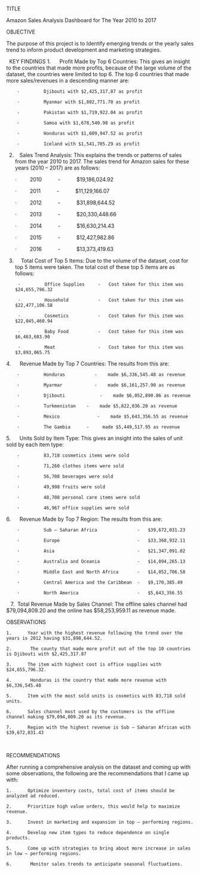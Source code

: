 TITLE

Amazon Sales Analysis Dashboard for The Year 2010 to 2017


OBJECTIVE

The purpose of this project is to Identify emerging trends or the yearly sales trend to inform product development and marketing strategies.

 
KEY FINDINGS
1.      Profit Made by Top 6 Countries: This gives an insight to the countries that made more profits, because of the large volume of the dataset, the countries were limited to top              6. The top 6 countries that made more sales/revenues in a descending manner are:

        ·         Djibouti with $2,425,317,87 as profit
        
        ·         Myanmar with $1,802,771.70 as profit
        
        ·         Pakistan with $1,719,922.04 as profit
        
        ·         Samoa with $1,678,540.98 as profit
        
        ·         Honduras with $1,609,947.52 as profit
        
        ·         Iceland with $1,541,705.29 as profit


2.    Sales Trend Analysis: This explains the trends or patterns of sales from the year 2010 to 2017. The sales trend for Amazon sales for these years (2010 – 2017) are as     follows:

      ·         2010           -           $19,186,024.92
      
      ·         2011           -           $11,129,166.07
      
      ·         2012           -           $31,898,644.52
      
      ·         2013           -           $20,330,448.66
      
      ·         2014           -           $16,630,214.43
      
      ·         2015           -           $12,427,982.86
      
      ·         2016           -           $13,373,419.63



3.     Total Cost of Top 5 Items: Due to the volume of the dataset, cost for top 5 items were taken. The total cost of these top 5 items are as follows: 

        ·         Office Supplies     -   Cost taken for this item was $24,655,796.32
        
        ·         Household           -   Cost taken for this item was $22,477,106.58
        
        ·         Cosmetics           -   Cost taken for this item was $22,045,460.94
        
        ·         Baby Food           -   Cost taken for this item was $6,463,683.90
        
        ·         Meat                -   Cost taken for this item was $3,893,065.75


4.      Revenue Made by Top 7 Countries: The results from this are:

        ·         Honduras           -    made $6,336,545.48 as revenue
        
        ·         Myarmar            -    made $6,161,257.90 as revenue
        
        ·         Djibouti             -    made $6,052,890.86 as revenue
        
        ·         Turkmenistan    -    made $5,822,036.20 as revenue
        
        ·         Mexico              -    made $5,643,356.55 as revenue
        
        ·         The Gambia      -     made $5,449,517.95 as revenue


5.      Units Sold by Item Type: This gives an insight into the sales of unit sold by each item type:

        ·         83,718 cosmetics items were sold
        
        ·         71,260 clothes items were sold
        
        ·         56,708 beverages were sold
        
        ·         49,998 fruits were sold
        
        ·         48,708 personal care items were sold
        
        ·         46,967 office supplies were sold


6.      Revenue Made by Top 7 Region: The results from this are:

        ·         Sub – Saharan Africa               -   $39,672,031.23
        
        ·         Europe                             -   $33,368,932.11
        
        ·         Asia                               -   $21,347,091.02
        
        ·         Australia and Oceania              -   $14,094,265.13
        
        ·         Middle East and North Africa       -   $14,052,706.58
        
        ·         Central America and the Caribbean  -   $9,170,385.49
        
        ·         North America                      -   $5,643,356.55

   7.  Total Revenue Made by Sales Channel: The offline sales channel had $79,094,809.20 and the online has $58,253,959.11 as revenue made.



OBSERVATIONS

    1.      Year with the highest revenue following the trend over the years is 2012 having $31,898,644.52.
    
    2.       The county that made more profit out of the top 10 countries is Djibouti with $2,425,317.87
    
    3.      The item with highest cost is office supplies with $24,655,796.32.
    
    4.       Honduras is the country that made more revenue with $6,336,545.48
    
    5.      Item with the most sold units is cosmetics with 83,718 sold units.
    
    6.      Sales channel most used by the customers is the offline channel making $79,094,809.20 as its revenue.
    
    7.      Region with the highest revenue is Sub – Saharan African with $39,672,031.43

 

RECOMMENDATIONS

After running a comprehensive analysis on the dataset and coming up with some observations, the following are the recommendations that I came up with:

    1.      Optimize inventory costs, total cost of items should be analyzed ad reduced.
    
    2.      Prioritize high value orders, this would help to maximize revenue.
    
    3.      Invest in marketing and expansion in top – performing regions.
    
    4.      Develop new item types to reduce dependence on single products.
    
    5.      Come up with strategies to bring about more increase in sales in low – performing regions.
    
    6.       Monitor sales trends to anticipate seasonal fluctuations.
